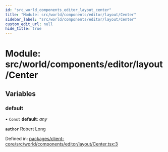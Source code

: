 ```yaml
---
id: "src_world_components_editor_layout_center"
title: "Module: src/world/components/editor/layout/Center"
sidebar_label: "src/world/components/editor/layout/Center"
custom_edit_url: null
hide_title: true
---
```


# Module: src/world/components/editor/layout/Center

## Variables

### default

• `Const` **default**: *any*

**`author`** Robert Long

Defined in: [packages/client-core/src/world/components/editor/layout/Center.tsx:3](https://github.com/xr3ngine/xr3ngine/blob/7e8e151f1/packages/client-core/src/world/components/editor/layout/Center.tsx#L3)
